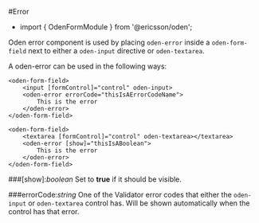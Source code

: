 [//]: # (title: Error)
[//]: # (category: Oden form elements)
[//]: # (icon: fa-check-square-o)

#Error
* import { OdenFormModule } from '@ericsson/oden';

Oden error component is used by placing ``oden-error`` inside a ``oden-form-field`` next to either a ``oden-input``
directive or ``oden-textarea``.

A oden-error can be used in the following ways:
```
<oden-form-field>
    <input [formControl]="control" oden-input>
    <oden-error errorCode="thisIsAErrorCodeName">
        This is the error
    </oden-error>
</oden-form-field>

<oden-form-field>
    <textarea [formControl]="control" oden-textarea></textarea>
    <oden-error [show]="thisIsABoolean">
        This is the error
    </oden-error>
</oden-form-field>
```

###[show]:_boolean_
Set to __true__ if it should be visible.

###errorCode:_string_
One of the Validator error codes that either the ``oden-input`` or ``oden-textarea`` control has.
Will be shown automatically when the control has that error.
